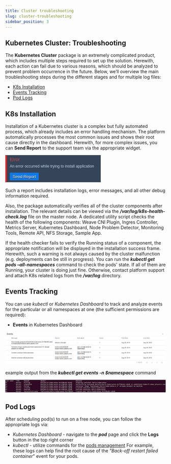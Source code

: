 ```yaml
---
title: Cluster troubleshooting
slug: cluster-troubleshooting
sidebar_position: 3
---
```


## Kubernetes Cluster: Troubleshooting

The **Kubernetes Cluster** package is an extremely complicated product, which includes multiple steps required to set up the solution. Herewith, each action can fail due to various reasons, which should be analyzed to prevent problem occurrence in the future. Below, we’ll overview the main troubleshooting steps during the different stages and for multiple log files:

- [K8s Installation](/docs/Kubernetes%20Hosting/Managing%20Kubernetes/Cluster%20Troubleshooting#k8s-installation)
- [Events Tracking](/docs/Kubernetes%20Hosting/Managing%20Kubernetes/Cluster%20Troubleshooting#events-tracking)
- [Pod Logs](/docs/Kubernetes%20Hosting/Managing%20Kubernetes/Cluster%20Troubleshooting#pod-logs)

## K8s Installation

Installation of a Kubernetes cluster is a complex but fully automated process, which already includes an error handling mechanism. The platform automatically processes the most common issues and shows their root cause directly in the dashboard. Herewith, for more complex issues, you can **Send Report** to the support team via the appropriate widget.

<div style={{
    display:'flex',
    justifyContent: 'center',
    margin: '0 0 1rem 0'
}}>

![Locale Dropdown](./img/ClusterTroubleshooting/01-kubernetes-cluster-installation-error.png)

</div>

Such a report includes installation logs, error messages, and all other debug information required.

Also, the package automatically verifies all of the cluster components after installation. The relevant details can be viewed via the **_/var/log/k8s-health-check.log_** file on the master node. A dedicated utility script checks the health of the following components: Weave CNI Plugin, Ingres Controller, Metrics Server, Kubernetes Dashboard, Node Problem Detector, Monitoring Tools, Remote API, NFS Storage, Sample App.

If the health checker fails to verify the Running status of a component, the appropriate notification will be displayed in the installation success frame. Herewith, such a warning is not always caused by the cluster malfunction (e.g. deployments can be still in progress). You can run the **_kubectl get pods –all-namespaces_** command to check the pods' state. If all of them are Running, your cluster is doing just fine. Otherwise, contact platform support and attach K8s related logs from the **_/var/log_** directory.

## Events Tracking

You can use _kubectl_ or _Kubernetes Dashboard_ to track and analyze events for the particular or all namespaces at one (the sufficient permissions are required):

- **Events** in Kubernetes Dashboard

<div style={{
    display:'flex',
    justifyContent: 'center',
    margin: '0 0 1rem 0'
}}>

![Locale Dropdown](./img/ClusterTroubleshooting/02-kubernetes-dashboard-events.png)

</div>

example output from the **_kubectl get events -n $namespace_** command

<div style={{
    display:'flex',
    justifyContent: 'center',
    margin: '0 0 1rem 0'
}}>

![Locale Dropdown](./img/ClusterTroubleshooting/03--kubectl-get-events.png)

</div>

## Pod Logs

After scheduling pod(s) to run on a free node, you can follow the appropriate logs via:

- _Kubernetes Dashboard_ - navigate to the **_pod_** page and click the **Logs** button in the top right corner
- _kubectl_ - utilize commands for the [pods management](https://kubernetes.io/docs/reference/kubectl/cheatsheet/#interacting-with-running-pods)
  For example, these logs can help find the root cause of the “_Back-off restart failed container_” event for your pods.
